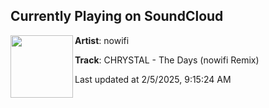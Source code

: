 ## Currently Playing on SoundCloud

[<img align="left" width="100" src="https://i1.sndcdn.com/artworks-V7d1tot0kh355ecc-zvy1yQ-t500x500.png">](https://soundcloud.com/nowifimusic/the-days)

**Artist**: nowifi 

**Track**: CHRYSTAL - The Days (nowifi Remix)

Last updated at 2/5/2025, 9:15:24 AM
